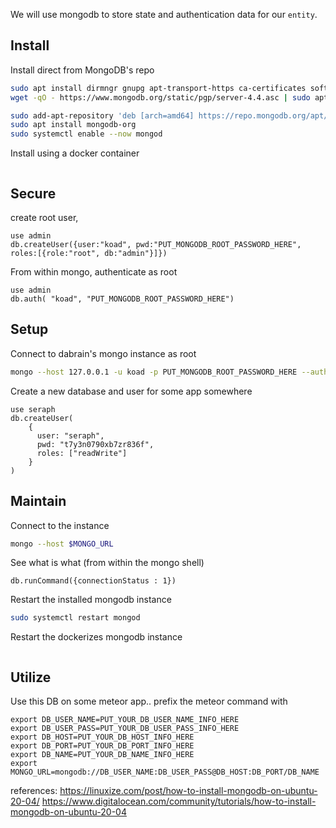 We will use mongodb to store state and authentication data for our `entity`.


## Install

Install direct from MongoDB's repo
```bash
sudo apt install dirmngr gnupg apt-transport-https ca-certificates software-properties-common
wget -qO - https://www.mongodb.org/static/pgp/server-4.4.asc | sudo apt-key add -

sudo add-apt-repository 'deb [arch=amd64] https://repo.mongodb.org/apt/ubuntu focal/mongodb-org/4.4 multiverse'
sudo apt install mongodb-org
sudo systemctl enable --now mongod
```

Install using a docker container
```bash

```

## Secure

create root user,
```mongodb
use admin
db.createUser({user:"koad", pwd:"PUT_MONGODB_ROOT_PASSWORD_HERE", roles:[{role:"root", db:"admin"}]})
```

From within mongo, authenticate as root
```mongodb
use admin
db.auth( "koad", "PUT_MONGODB_ROOT_PASSWORD_HERE")
```


## Setup

Connect to dabrain's mongo instance as root
```bash
mongo --host 127.0.0.1 -u koad -p PUT_MONGODB_ROOT_PASSWORD_HERE --authenticationDatabase admin
```

Create a new database and user for some app somewhere
```mongodb
use seraph
db.createUser(
    {
      user: "seraph",
      pwd: "t7y3n0790xb7zr836f",
      roles: ["readWrite"]
    }
)
```

## Maintain
Connect to the instance
```bash
mongo --host $MONGO_URL
```
See what is what (from within the mongo shell)
```
db.runCommand({connectionStatus : 1})
```

Restart the installed mongodb instance
```bash
sudo systemctl restart mongod
```

Restart the dockerizes mongodb instance
```bash
```

## Utilize

Use this DB on some meteor app.. prefix the meteor command with
```
export DB_USER_NAME=PUT_YOUR_DB_USER_NAME_INFO_HERE
export DB_USER_PASS=PUT_YOUR_DB_USER_PASS_INFO_HERE
export DB_HOST=PUT_YOUR_DB_HOST_INFO_HERE
export DB_PORT=PUT_YOUR_DB_PORT_INFO_HERE
export DB_NAME=PUT_YOUR_DB_NAME_INFO_HERE
export MONGO_URL=mongodb://DB_USER_NAME:DB_USER_PASS@DB_HOST:DB_PORT/DB_NAME
```

references:
https://linuxize.com/post/how-to-install-mongodb-on-ubuntu-20-04/
https://www.digitalocean.com/community/tutorials/how-to-install-mongodb-on-ubuntu-20-04
